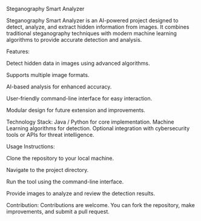 Steganography Smart Analyzer

Steganography Smart Analyzer is an AI-powered project designed to detect, analyze, and extract hidden information from images. It combines traditional steganography techniques with modern machine learning algorithms to provide accurate detection and analysis.

Features:

Detect hidden data in images using advanced algorithms.

Supports multiple image formats.

AI-based analysis for enhanced accuracy.

User-friendly command-line interface for easy interaction.

Modular design for future extension and improvements.

Technology Stack:
Java / Python for core implementation.
Machine Learning algorithms for detection.
Optional integration with cybersecurity tools or APIs for threat intelligence.

Usage Instructions:

Clone the repository to your local machine.

Navigate to the project directory.

Run the tool using the command-line interface.

Provide images to analyze and review the detection results.

Contribution:
Contributions are welcome. You can fork the repository, make improvements, and submit a pull request.
